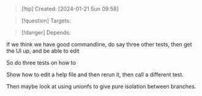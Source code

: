 
>[!tip] Created: [2024-01-21 Sun 09:58]

>[!question] Targets: 

>[!danger] Depends: 

If we think we have good commandline, do say three other tests, then get the UI up, and be able to edit

So do three tests on how to

Show how to edit a help file and then rerun it, then call a different test.

Then maybe look at using unionfs to give pure isolation between branches.

